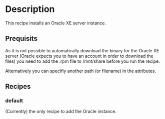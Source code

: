 # Description

This recipe installs an Oracle XE server instance.

## Prequisits

As it is not possible to automatically download the binary for the Oracle XE server (Oracle expects you to have an account in order to download the files) you need to add the .rpm file to /mnt/share before you run the recipe.

Alternatively you can specifiy another path (or filename) in the attributes.

## Recipes

### default

(Currently) the only recipe to add the Oracle instance.
